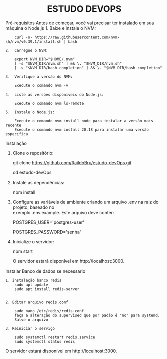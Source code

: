 <h1 align="center"> ESTUDO DEVOPS </h1>

Pré-requisitos
Antes de começar, você vai precisar ter instalado em sua máquina o Node.js
    1.  Baixe e instale o NVM:

        curl -o- https://raw.githubusercontent.com/nvm-sh/nvm/v0.39.1/install.sh | bash

    2.  Carregue o NVM:

        export NVM_DIR="$HOME/.nvm"
        [ -s "$NVM_DIR/nvm.sh" ] && \. "$NVM_DIR/nvm.sh"
        [ -s "$NVM_DIR/bash_completion" ] && \. "$NVM_DIR/bash_completion"

    3.  Verifique a versão do NVM:

        Execute o comando nvm -v

    4.  Liste as versões disponíveis do Node.js:

        Execute o comando nvm ls-remote

    5.  Instale o Node.js:
        
        Execute o comando nvm install node para instalar a versão mais recente
        Execute o comando nvm install 20.18 para instalar uma versão específica


Instalação

1.  Clone o repositório:

    git clone https://github.com/RaildoBru/estudo-devOps.git
    
    cd estudo-devOps


2.  Instale as dependências:

    npm install


3.  Configure as variáveis de ambiente criando um arquivo .env na raiz do projeto, baseado no <br> exemplo .env.example. Este arquivo deve conter:

    POSTGRES_USER='postgres-user'
    
    POSTGRES_PASSWORD='senha'


4.  Inicialize o servidor:

    npm start

    O servidor estará disponível em http://localhost:3000.




Instalar Banco de dados se necessario
    
    1. instalação banco redis
        sudo apt update
        sudo apt install redis-server
    
    
    2. Editar arquivo redis.conf

        sudo nano /etc/redis/redis.conf
        faça a alteração do supervised que por padão é "no" para systemd.
        Salve o arquivo
    
    3. Reiniciar o serviço

        sudo systemctl restart redis.service
        sudo systemctl status redis

O servidor estará disponível em http://localhost:3000.

